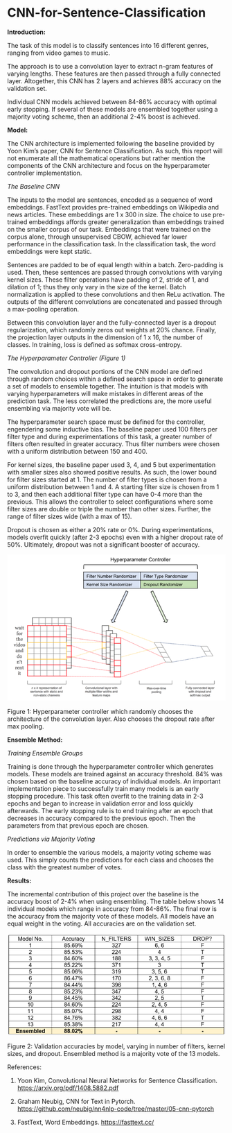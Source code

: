 # CNN-for-Sentence-Classification

**Introduction:**

The task of this model is to classify sentences into 16 different genres, ranging from video games to music.

The approach is to use a convolution layer to extract n-gram features of varying lengths. These features are then passed through a fully connected layer. Altogether, this CNN has 2 layers and achieves 88% accuracy on the validation set.

Individual CNN models achieved between 84-86% accuracy with optimal early stopping. If several of these models are ensembled together using a majority voting scheme, then an additional 2-4% boost is achieved.

**Model:**

The CNN architecture is implemented following the baseline provided by Yoon Kim’s paper, CNN for Sentence Classification. As such, this report will not enumerate all the mathematical operations but rather mention the components of the CNN architecture and focus on the hyperparameter controller implementation.

*The Baseline CNN*

The inputs to the model are sentences, encoded as a sequence of word embeddings. FastText provides pre-trained embeddings on Wikipedia and news articles. These embeddings are 1 x 300 in size. The choice to use pre-trained embeddings affords greater generalization than embeddings trained on the smaller corpus of our task. Embeddings that were trained on the corpus alone, through unsupervised CBOW, achieved far lower performance in the classification task. In the classification task, the word embeddings were kept static.

Sentences are padded to be of equal length within a batch. Zero-padding is used. Then, these sentences are passed through convolutions with varying kernel sizes. These filter operations have padding of 2, stride of 1, and dilation of 1; thus they only vary in the size of the kernel. Batch normalization is applied to these convolutions and then ReLu activation. The outputs of the different convolutions are concatenated and passed through a max-pooling operation.

Between this convolution layer and the fully-connected layer is a dropout regularization, which randomly zeros out weights at 20% chance. Finally, the projection layer outputs in the dimension of 1 x 16, the number of classes. In training, loss is defined as softmax cross-entropy.

*The Hyperparameter Controller (Figure 1)*

The convolution and dropout portions of the CNN model are defined through random choices within a defined search space in order to generate a set of models to ensemble together. The intuition is that models with varying hyperparameters will make mistakes in different areas of the prediction task. The less correlated the predictions are, the more useful ensembling via majority vote will be. 

The hyperparameter search space must be defined for the controller, engendering some inductive bias. The baseline paper used 100 filters per filter type and during experimentations of this task, a greater number of filters often resulted in greater accuracy. Thus filter numbers were chosen with a uniform distribution between 150 and 400. 

For kernel sizes, the baseline paper used 3, 4, and 5 but experimentation with smaller sizes also showed positive results. As such, the lower bound for filter sizes started at 1. The number of filter types is chosen from a uniform distribution between 1 and 4. A starting filter size is chosen from 1 to 3, and then each additional filter type can have 0-4 more than the previous. This allows the controller to select configurations where some filter sizes are double or triple the number than other sizes. Further, the range of filter sizes wide (with a max of 15). 

Dropout is chosen as either a 20% rate or 0%. During experimentations, models overfit quickly (after 2-3 epochs) even with a higher dropout rate of 50%. Ultimately, dropout was not a significant booster of accuracy.

![Figure 1](https://github.com/brianyan918/CNN-for-Sentence-Classification/blob/master/fig1.png)

Figure 1: Hyperparameter controller which randomly chooses the architecture of the convolution layer. Also chooses the dropout rate after max pooling.

**Ensemble Method:**

*Training Ensemble Groups*

Training is done through the hyperparameter controller which generates models. These models are trained against an accuracy threshold. 84% was chosen based on the baseline accuracy of individual models. An important implementation piece to successfully train many models is an early stopping procedure. This task often overfit to the training data in 2-3 epochs and began to increase in validation error and loss quickly afterwards. The early stopping rule is to end training after an epoch that decreases in accuracy compared to the previous epoch. Then the parameters from that previous epoch are chosen. 

*Predictions via Majority Voting*

In order to ensemble the various models, a majority voting scheme was used. This simply counts the predictions for each class and chooses the class with the greatest number of votes.

**Results:**

The incremental contribution of this project over the baseline is the accuracy boost of 2-4% when using ensembling. The table below shows 14 individual models which range in accuracy from 84-86%. The final row is the accuracy from the majority vote of these models. All models have an equal weight in the voting. All accuracies are on the validation set.

![Figure 2](https://github.com/brianyan918/CNN-for-Sentence-Classification/blob/master/fig2.png)

Figure 2: Validation accuracies by model, varying in number of filters, kernel sizes, and dropout. Ensembled method is a majority vote of the 13 models.


References: 

1.	Yoon Kim, Convolutional Neural Networks for Sentence Classification. https://arxiv.org/pdf/1408.5882.pdf

2.	Graham Neubig, CNN for Text in Pytorch. 
https://github.com/neubig/nn4nlp-code/tree/master/05-cnn-pytorch

3.	FastText, Word Embeddings.
https://fasttext.cc/
